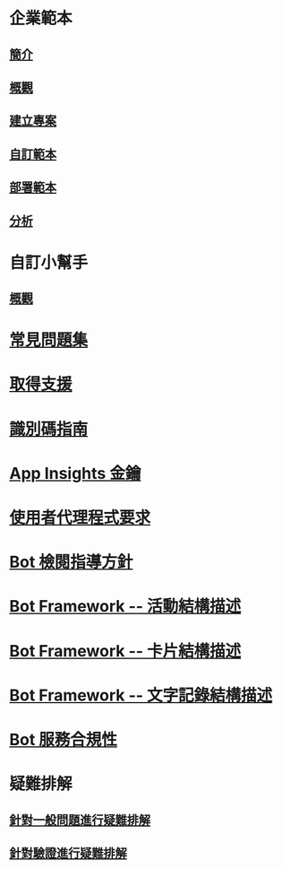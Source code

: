 # 企業範本
## [簡介](../v4sdk/bot-builder-enterprise-template-overview.md)
## [概觀](../v4sdk/bot-builder-enterprise-template-overview-detail.md)
## [建立專案](../v4sdk/bot-builder-enterprise-template-create-project.md)
## [自訂範本](../v4sdk/bot-builder-enterprise-template-customize.md)
## [部署範本](../v4sdk/bot-builder-enterprise-template-deployment.md)
## [分析](../v4sdk/bot-builder-enterprise-template-powerbi.md)
# 自訂小幫手
## [概觀](../v4sdk/bot-builder-custom-assistant-introduction.md)
# [常見問題集](../bot-service-resources-bot-framework-faq.md)
# [取得支援](../bot-service-resources-links-help.md)
# [識別碼指南](../bot-service-resources-identifiers-guide.md)
# [App Insights 金鑰](../bot-service-resources-app-insights-keys.md)
# [使用者代理程式要求](../bot-service-resources-user-agent.md)
# [Bot 檢閱指導方針](../bot-service-review-guidelines.md)
# [Bot Framework -- 活動結構描述](https://github.com/Microsoft/BotBuilder/blob/hub/specs/botframework-activity/botframework-activity.md)
# [Bot Framework -- 卡片結構描述](https://github.com/Microsoft/BotBuilder/blob/hub/specs/botframework-activity/botframework-cards.md)
# [Bot Framework -- 文字記錄結構描述](https://github.com/Microsoft/BotBuilder/blob/hub/specs/transcript/transcript.md)
# [Bot 服務合規性](../v4sdk/bot-service-compliance.md)
# 疑難排解
## [針對一般問題進行疑難排解](../bot-service-troubleshoot-general-problems.md)
## [針對驗證進行疑難排解](../bot-service-troubleshoot-authentication-problems.md)
